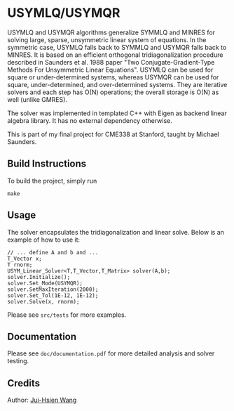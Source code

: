 # USYMLQ/USYMQR
USYMLQ and USYMQR algorithms generalize SYMMLQ and MINRES for solving
large, sparse, unsymmetric linear system of equations. 
In the symmetric case, USYMLQ falls back to SYMMLQ and USYMQR falls 
back to MINRES. It is based on an efficient orthogonal tridiagonalization 
procedure described in Saunders et al. 1988 paper 
"Two Conjugate-Gradient-Type Methods For Unsymmetric Linear Equations". 
USYMLQ can be used for square or under-determined systems, whereas
USYMQR can be used for square, under-determined, and over-determined
systems. They are iterative solvers and each step has O(N) operations;
the overall storage is O(N) as well (unlike GMRES). 

The solver was implemented in templated C++ with Eigen as backend 
linear algebra library. It has no external dependency otherwise. 

This is part of my final project for CME338 at Stanford, taught 
by Michael Saunders. 

## Build Instructions
To build the project, simply run
```
make
```

## Usage
The solver encapsulates the tridiagonalization and linear solve. 
Below is an example of how to use it:
```
// ... define A and b and ...
T_Vector x;
T rnorm;
USYM_Linear_Solver<T,T_Vector,T_Matrix> solver(A,b);
solver.Initialize();
solver.Set_Mode(USYMQR);
solver.SetMaxIteration(2000);
solver.Set_Tol(1E-12, 1E-12);
solver.Solve(x, rnorm);
```
Please see `src/tests` for more examples. 

## Documentation
Please see `doc/documentation.pdf` for more detailed analysis and 
solver testing.

## Credits
Author: [Jui-Hsien Wang](http://stanford.edu/~jw969/)
